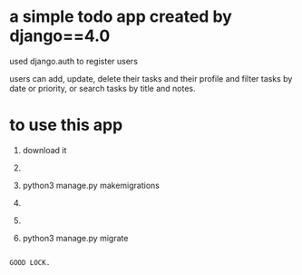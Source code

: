 # a simple todo app created by django==4.0
used django.auth to register users

users can add, update, delete their tasks and their profile
and filter tasks by date or priority, or search tasks by title and notes.

# to use this app 
1. download it
2. ```bash
3. python3 manage.py makemigrations
4. ```
5. ```bash
6. python3 manage.py migrate
```

GOOD LOCK.
